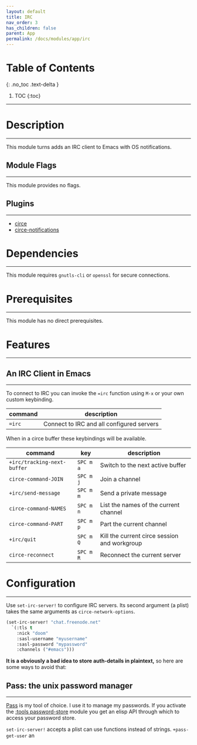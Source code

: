 ```yaml
---
layout: default
title: IRC
nav_order: 3
has_children: false
parent: App
permalink: /docs/modules/app/irc
---
```


# Table of Contents 

{: .no_toc .text-delta }

1. TOC
{:toc}

---

# Description

---

This module turns adds an IRC client to Emacs with OS notifications.

## Module Flags

---

This module provides no flags.

## Plugins

---

  - [circe](https://github.com/jorgenschaefer/circe)
  - [circe-notifications](https://github.com/eqyiel/circe-notifications)

# Dependencies

---

This module requires `gnutls-cli` or `openssl` for secure connections.

# Prerequisites

---

This module has no direct prerequisites.

# Features

---

## An IRC Client in Emacs

---

To connect to IRC you can invoke the `=irc` function using `M-x` or your
own custom keybinding.

| command | description                               |
| ------- | ----------------------------------------- |
| `=irc`  | Connect to IRC and all configured servers |

When in a circe buffer these keybindings will be available.

| command                     | key       | description                                  |
| --------------------------- | --------- | -------------------------------------------- |
| `+irc/tracking-next-buffer` | `SPC m a` | Switch to the next active buffer             |
| `circe-command-JOIN`        | `SPC m j` | Join a channel                               |
| `+irc/send-message`         | `SPC m m` | Send a private message                       |
| `circe-command-NAMES`       | `SPC m n` | List the names of the current channel        |
| `circe-command-PART`        | `SPC m p` | Part the current channel                     |
| `+irc/quit`                 | `SPC m Q` | Kill the current circe session and workgroup |
| `circe-reconnect`           | `SPC m R` | Reconnect the current server                 |

# Configuration

---

Use `set-irc-server!` to configure IRC servers. Its second argument (a
plist) takes the same arguments as `circe-network-options`.

``` commonlisp
(set-irc-server! "chat.freenode.net"
  `(:tls t
    :nick "doom"
    :sasl-username "myusername"
    :sasl-password "mypassword"
    :channels ("#emacs")))
```

**It is a obviously a bad idea to store auth-details in plaintext,** so
here are some ways to avoid that:

## Pass: the unix password manager

---

[Pass](https://www.passwordstore.org/) is my tool of choice. I use it to
manage my passwords. If you activate the [:tools
password-store](../../../modules/tools/password-store/README.org) module
you get an elisp API through which to access your password store.

`set-irc-server!` accepts a plist can use functions instead of strings.
`+pass-get-user` an
